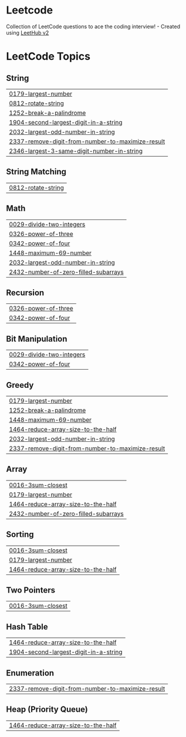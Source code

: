# Leetcode
Collection of LeetCode questions to ace the coding interview! - Created using [LeetHub v2](https://github.com/arunbhardwaj/LeetHub-2.0)

<!---LeetCode Topics Start-->
# LeetCode Topics
## String
|  |
| ------- |
| [0179-largest-number](https://github.com/Prashantkumar210/Leetcode/tree/master/0179-largest-number) |
| [0812-rotate-string](https://github.com/Prashantkumar210/Leetcode/tree/master/0812-rotate-string) |
| [1252-break-a-palindrome](https://github.com/Prashantkumar210/Leetcode/tree/master/1252-break-a-palindrome) |
| [1904-second-largest-digit-in-a-string](https://github.com/Prashantkumar210/Leetcode/tree/master/1904-second-largest-digit-in-a-string) |
| [2032-largest-odd-number-in-string](https://github.com/Prashantkumar210/Leetcode/tree/master/2032-largest-odd-number-in-string) |
| [2337-remove-digit-from-number-to-maximize-result](https://github.com/Prashantkumar210/Leetcode/tree/master/2337-remove-digit-from-number-to-maximize-result) |
| [2346-largest-3-same-digit-number-in-string](https://github.com/Prashantkumar210/Leetcode/tree/master/2346-largest-3-same-digit-number-in-string) |
## String Matching
|  |
| ------- |
| [0812-rotate-string](https://github.com/Prashantkumar210/Leetcode/tree/master/0812-rotate-string) |
## Math
|  |
| ------- |
| [0029-divide-two-integers](https://github.com/Prashantkumar210/Leetcode/tree/master/0029-divide-two-integers) |
| [0326-power-of-three](https://github.com/Prashantkumar210/Leetcode/tree/master/0326-power-of-three) |
| [0342-power-of-four](https://github.com/Prashantkumar210/Leetcode/tree/master/0342-power-of-four) |
| [1448-maximum-69-number](https://github.com/Prashantkumar210/Leetcode/tree/master/1448-maximum-69-number) |
| [2032-largest-odd-number-in-string](https://github.com/Prashantkumar210/Leetcode/tree/master/2032-largest-odd-number-in-string) |
| [2432-number-of-zero-filled-subarrays](https://github.com/Prashantkumar210/Leetcode/tree/master/2432-number-of-zero-filled-subarrays) |
## Recursion
|  |
| ------- |
| [0326-power-of-three](https://github.com/Prashantkumar210/Leetcode/tree/master/0326-power-of-three) |
| [0342-power-of-four](https://github.com/Prashantkumar210/Leetcode/tree/master/0342-power-of-four) |
## Bit Manipulation
|  |
| ------- |
| [0029-divide-two-integers](https://github.com/Prashantkumar210/Leetcode/tree/master/0029-divide-two-integers) |
| [0342-power-of-four](https://github.com/Prashantkumar210/Leetcode/tree/master/0342-power-of-four) |
## Greedy
|  |
| ------- |
| [0179-largest-number](https://github.com/Prashantkumar210/Leetcode/tree/master/0179-largest-number) |
| [1252-break-a-palindrome](https://github.com/Prashantkumar210/Leetcode/tree/master/1252-break-a-palindrome) |
| [1448-maximum-69-number](https://github.com/Prashantkumar210/Leetcode/tree/master/1448-maximum-69-number) |
| [1464-reduce-array-size-to-the-half](https://github.com/Prashantkumar210/Leetcode/tree/master/1464-reduce-array-size-to-the-half) |
| [2032-largest-odd-number-in-string](https://github.com/Prashantkumar210/Leetcode/tree/master/2032-largest-odd-number-in-string) |
| [2337-remove-digit-from-number-to-maximize-result](https://github.com/Prashantkumar210/Leetcode/tree/master/2337-remove-digit-from-number-to-maximize-result) |
## Array
|  |
| ------- |
| [0016-3sum-closest](https://github.com/Prashantkumar210/Leetcode/tree/master/0016-3sum-closest) |
| [0179-largest-number](https://github.com/Prashantkumar210/Leetcode/tree/master/0179-largest-number) |
| [1464-reduce-array-size-to-the-half](https://github.com/Prashantkumar210/Leetcode/tree/master/1464-reduce-array-size-to-the-half) |
| [2432-number-of-zero-filled-subarrays](https://github.com/Prashantkumar210/Leetcode/tree/master/2432-number-of-zero-filled-subarrays) |
## Sorting
|  |
| ------- |
| [0016-3sum-closest](https://github.com/Prashantkumar210/Leetcode/tree/master/0016-3sum-closest) |
| [0179-largest-number](https://github.com/Prashantkumar210/Leetcode/tree/master/0179-largest-number) |
| [1464-reduce-array-size-to-the-half](https://github.com/Prashantkumar210/Leetcode/tree/master/1464-reduce-array-size-to-the-half) |
## Two Pointers
|  |
| ------- |
| [0016-3sum-closest](https://github.com/Prashantkumar210/Leetcode/tree/master/0016-3sum-closest) |
## Hash Table
|  |
| ------- |
| [1464-reduce-array-size-to-the-half](https://github.com/Prashantkumar210/Leetcode/tree/master/1464-reduce-array-size-to-the-half) |
| [1904-second-largest-digit-in-a-string](https://github.com/Prashantkumar210/Leetcode/tree/master/1904-second-largest-digit-in-a-string) |
## Enumeration
|  |
| ------- |
| [2337-remove-digit-from-number-to-maximize-result](https://github.com/Prashantkumar210/Leetcode/tree/master/2337-remove-digit-from-number-to-maximize-result) |
## Heap (Priority Queue)
|  |
| ------- |
| [1464-reduce-array-size-to-the-half](https://github.com/Prashantkumar210/Leetcode/tree/master/1464-reduce-array-size-to-the-half) |
<!---LeetCode Topics End-->
